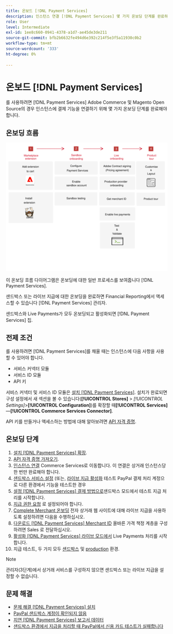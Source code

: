 ```yaml
---
title: 온보드 [!DNL Payment Services]
description: 인스턴스 연결 [!DNL Payment Services] 몇 가지 온보딩 단계를 완료하여 기능을 사용할 수 있습니다.
role: User
level: Intermediate
exl-id: 1ee8c660-0941-4378-a1d7-ae45de3de211
source-git-commit: bfb2b6632fe494d6e392c214f5e3f5a11930c0b2
workflow-type: tm+mt
source-wordcount: '333'
ht-degree: 0%

---
```


# 온보드 [!DNL Payment Services]

를 사용하려면 [!DNL Payment Services] Adobe Commerce 및 Magento Open Source의 경우 인스턴스에 결제 기능을 연결하기 위해 몇 가지 온보딩 단계를 완료해야 합니다.

## 온보딩 흐름

![온보딩 흐름](assets/onboarding-diagram.svg)

이 온보딩 흐름 다이어그램은 온보딩에 대한 일반 프로세스를 보여줍니다 [!DNL Payment Services].

샌드박스 또는 라이브 지급에 대한 온보딩을 완료하면 Financial Reporting에서 액세스할 수 있습니다 [!DNL Payment Services] 관리자.

샌드박스와 Live Payments가 모두 온보딩되고 활성화되면 [!DNL Payment Services] 집.

## 전제 조건

를 사용하려면 [!DNL Payment Services]를 채울 때는 인스턴스에 다음 사항을 사용할 수 있어야 합니다.

* 서비스 커넥터 모듈
* 서비스 ID 모듈
* API 키

서비스 커넥터 및 서비스 ID 모듈은 [설치 [!DNL Payment Services]](install.md). 설치가 완료되면 구성 설정에서 새 섹션을 볼 수 있습니다(**[!UICONTROL Stores]** > _[!UICONTROL Settings]_>**[!UICONTROL Configuration]**)를 확장할 때&#x200B;**[!UICONTROL Services]**—**[!UICONTROL Commerce Services Connector]**.

API 키를 만들거나 액세스하는 방법에 대해 알아보려면 [API 자격 증명](#obtain-api-credentials).

## 온보딩 단계

1. [설치 [!DNL Payment Services] 확장](install.md#get-payment-services).
1. [API 자격 증명 가져오기](connect.md#obtain-api-credentials).
1. [인스턴스 연결](connect.md#configure-commerce-services) Commerce Services로 이동합니다. 이 연결은 상거래 인스턴스당 한 번만 완료해야 합니다.
1. [샌드박스 서비스 설정](sandbox.md#enable-sandbox-testing) (또는, [라이브 지급 활성화](sandbox.md#enable-live-payments) 테스트 PayPal 결제 처리 계정으로 다른 환경에서 기능을 테스트한 경우
1. [설정 [!DNL Payment Services] 결제 방법으로](production.md#set-payment-services-as-payment-method)샌드박스 모드에서 테스트 지급 처리를 시작합니다.
1. [지급 권한 요청](production.md#request-payments-entitlement-from-adobe) 로 설정되어야 합니다.
1. [Complete Merchant 온보딩](production.md#complete-merchant-onboarding) 전자 상거래 웹 사이트에 대해 라이브 지급을 사용하도록 설정하려면 다음을 수행하십시오.
1. [다운로드 [!DNL Payment Services] Merchant ID](production.md#configure-pricing-tier) 올바른 가격 책정 계층을 구성하려면 Sales 로 전달하십시오.
1. [활성화 [!DNL Payment Services] 라이브 모드에서](production.md#enable-live-payments) Live Payments 처리를 시작합니다.
1. 지급 테스트, 두 가지 모두 [샌드박스](sandbox.md#test-in-sandbox-environment) 및 [production](production.md#test-in-production) 환경.

>[!NOTE]
>
>관리자(3단계)에서 상거래 서비스를 구성하지 않으면 샌드박스 또는 라이브 지급을 설정할 수 없습니다.

## 문제 해결

* [문제 해결 [!DNL Payment Services] 설치](https://support.magento.com/hc/en-us/articles/4406603542541)
* [PayPal 샌드박스 계정이 확인되지 않음](https://support.magento.com/hc/en-us/articles/4406954952461)
* [지연 [!DNL Payment Services] 보고서 데이터](https://support.magento.com/hc/en-us/articles/4406114741517)
* [샌드박스 환경에서 지급을 처리할 때 PayPal에서 신용 카드 테스트가 실패합니다](https://support.magento.com/hc/en-us/articles/5201041963917)
